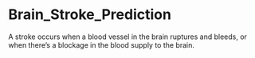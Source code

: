 # Brain_Stroke_Prediction
A stroke occurs when a blood vessel in the brain ruptures and bleeds, or when there’s a blockage in the blood supply to the brain.
